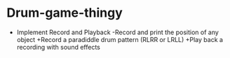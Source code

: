 # Drum-game-thingy
 + Implement Record and Playback -Record and print the position of any object +Record a paradiddle drum pattern (RLRR or LRLL) +Play back a recording with sound effects
